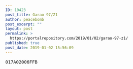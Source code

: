 ```yaml
---
ID: 10423
post_title: Garao 97/Z1
author: peacebomb
post_excerpt: ""
layout: post
permalink: >
  https://portalrepository.com/2019/01/02/garao-97-z1/
published: true
post_date: 2019-01-02 15:56:09
---
```

<pre>017A02006FFB</pre>
